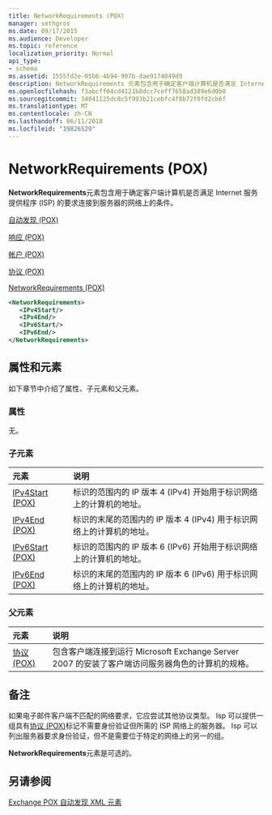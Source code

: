 ```yaml
---
title: NetworkRequirements (POX)
manager: sethgros
ms.date: 09/17/2015
ms.audience: Developer
ms.topic: reference
localization_priority: Normal
api_type:
- schema
ms.assetid: 1555fd2e-05b6-4b94-907b-dae9174049d9
description: NetworkRequirements 元素包含用于确定客户端计算机是否满足 Internet 服务提供程序 (ISP) 的要求连接到服务器的网络上的条件。
ms.openlocfilehash: f3abcff04cd4121b8dcc7ceff7658ad389e6d0b0
ms.sourcegitcommit: 34041125dc8c5f993b21cebfc4f8b72f0fd2cb6f
ms.translationtype: MT
ms.contentlocale: zh-CN
ms.lasthandoff: 06/11/2018
ms.locfileid: "19826529"
---
```

# <a name="networkrequirements-pox"></a>NetworkRequirements (POX)

**NetworkRequirements**元素包含用于确定客户端计算机是否满足 Internet 服务提供程序 (ISP) 的要求连接到服务器的网络上的条件。 
  
[自动发现 (POX)](autodiscover-pox.md)
  
[响应 (POX)](response-pox.md)
  
[帐户 (POX)](account-pox.md)
  
[协议 (POX)](protocol-pox.md)
  
[NetworkRequirements (POX)](networkrequirements-pox.md)
  
```xml
<NetworkRequirements>
   <IPv4Start/>
   <IPv4End/>
   <IPv6Start/>
   <IPv6End/>
</NetworkRequirements>
```

## <a name="attributes-and-elements"></a>属性和元素

如下章节中介绍了属性、子元素和父元素。
  
### <a name="attributes"></a>属性

无。
  
### <a name="child-elements"></a>子元素

|**元素**|**说明**|
|:-----|:-----|
|[IPv4Start (POX)](ipv4start-pox.md) <br/> |标识的范围内的 IP 版本 4 (IPv4) 开始用于标识网络上的计算机的地址。  <br/> |
|[IPv4End (POX)](ipv4end-pox.md) <br/> |标识的末尾的范围内的 IP 版本 4 (IPv4) 用于标识网络上的计算机的地址。  <br/> |
|[IPv6Start (POX)](ipv6start-pox.md) <br/> |标识的范围内的 IP 版本 6 (IPv6) 开始用于标识网络上的计算机的地址。  <br/> |
|[IPv6End (POX)](ipv6end-pox.md) <br/> |标识的末尾的范围内的 IP 版本 6 (IPv6) 用于标识网络上的计算机的地址。  <br/> |
   
### <a name="parent-elements"></a>父元素

|**元素**|**说明**|
|:-----|:-----|
|[协议 (POX)](protocol-pox.md) <br/> |包含客户端连接到运行 Microsoft Exchange Server 2007 的安装了客户端访问服务器角色的计算机的规格。  <br/> |
   
## <a name="remarks"></a>备注

如果电子邮件客户端不匹配的网络要求，它应尝试其他协议类型。 Isp 可以提供一组具有[协议 (POX)](protocol-pox.md)标记不需要身份验证但所需的 ISP 网络上的服务器。 Isp 可以列出服务器要求身份验证，但不是需要位于特定的网络上的另一的组。 
  
**NetworkRequirements**元素是可选的。 
  
## <a name="see-also"></a>另请参阅



[Exchange POX 自动发现 XML 元素](pox-autodiscover-xml-elements-for-exchange.md)

